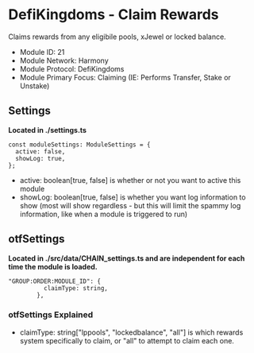 # DefiKingdoms - Claim Rewards
Claims rewards from any eligibile pools, xJewel or locked balance.

* Module ID: 21
* Module Network: Harmony
* Module Protocol: DefiKingdoms
* Module Primary Focus: Claiming (IE: Performs Transfer, Stake or Unstake)

## Settings
**Located in ./settings.ts**
```
const moduleSettings: ModuleSettings = {
  active: false,
  showLog: true,
};
```

* active: boolean[true, false] is whether or not you want to active this module
* showLog: boolean[true, false] is whether you want log information to show (most will show regardless - but this will limit the spammy log information, like when a module is triggered to run)

## otfSettings
**Located in ./src/data/CHAIN_settings.ts and are independent for each time the module is loaded.**
```
"GROUP:ORDER:MODULE_ID": {
          claimType: string,
        },
```

### otfSettings Explained
* claimType: string["lppools", "lockedbalance", "all"] is which rewards system specifically to claim, or "all" to attempt to claim each one.